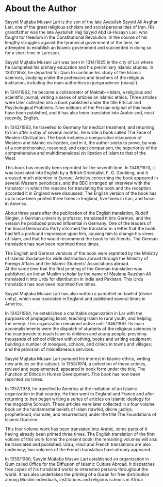 About the Author
================

Sayyid Mujtaba Musavi Lari is the son of the late Ayatullah Sayyid Ali
Asghar Lari, one of the great religious scholars and social
personalities of Iran. His grandfather was the late Ayatullah Hajj
Sayyid Abd ul-Husayn Lari, who fought for freedom in the Constitutional
Revolution. In the course of his lengthy struggles against the
tyrannical government of the time, he attempted to establish an Islamic
government and succeeded in doing so for a short time in Larestan. 

Sayyid Mujtaba Musavi Lari was born in 1314/1925 in the city of Lar
where he completed his primary education and his preliminary Islamic
studies. In 1332/1953, he departed for Qum to continue his study of the
Islamic sciences, studying under the professors and teachers of the
religious institution, including the main authorities in jurisprudence
(maraji'). 

In 1341/1962, he became a collaborator of Maktab-i-lslam, a religious
and scientific journal, writing a series of articles on Islamic ethics.
Three articles were later collected into a book published under the
title Ethical and Psychological Problems. Nine editions of the Persian
original of this book have been published, and it has also been
translated into Arabic and, most recently, English. 

In 1342/1963, he travelled to Germany for medical treatment, and
returning to Iran after a stay of several months, he wrote a book called
The Face of Western Civilization. The book includes a comparative
discussion of Western and Islamic civilization, and in it, the author
seeks to prove, by way of a comprehensive, reasoned, and exact
comparison, the superiority of the comprehensive and multidimensional
civilization of Islam to that of the West.

This book has recently been reprinted for the seventh time. In
1349/1970, it was translated into English by a British Orientalist, F.
G. Goulding, and it aroused much attention in Europe. Articles
concerning the book appeared in several Western periodicals, and the BBC
arranged an interview with the translator in which the reasons for
translating the book and the reception accorded it in England were
discussed. The English version of the book has up to now been printed
three times in England, five times in Iran, and twice in America. 

About three years after the publication of the English translation,
Rudolf Singler, a German university professor, translated it into
German, and the version he produced proved influential in Germany. One
of the leaders of the Social Democratic Party informed the translator in
a letter that the book had left a profound impression upon him, causing
him to change his views of Islam, and that he would recommend the book
to his friends. The German translation has now been reprinted three
times. 

The English and German versions of the book were reprinted by the
Ministry of Islamic Guidance for wide distribution abroad through the
Ministry of Foreign Affairs and the Islamic Students' Associations
abroad.   
 At the same time that the first printing of the German translation was
published, an Indian Muslim scholar by the name of Maulana Raushan Ali
translated it into Urdu for distribution in India and Pakistan. This
Urdu translation has now been reprinted five times. 

Sayyid Mujtaba Musavi Lari has also written a pamphlet on tawhid (divine
unity), which was translated in England and published several times in
America. 

In 1343/1964, he established a charitable organization in Lar with the
purposes of propagating Islam, teaching Islam to rural youth, and
helping the needy. This organization remained active until 1346/1967.
Its main accomplishments were the dispatch of students of the religious
sciences to the countryside to teach Islam to children and young people;
providing thousands of school children with clothing, books and writing
equipment; building a number of mosques, schools, and clinics in towns
and villages; and the provision of miscellaneous services. 

Sayyid Mujtaba Musavi Lari pursued his interest in Islamic ethics,
writing new articles on the subject. In 1353/1974, a collection of these
articles, revised and supplemented, appeared in book form under the
title, The Function of Ethics in Human Development. This book has now
been reprinted six times. 

In 1357/1978, he travelled to America at the invitation of an Islamic
organization in that country. He then went to England and France and
after returning to Iran began writing a series of articles on Islamic
ideology for the magazine Soroush. These articles were later collected
in a four volume book on the fundamental beliefs of Islam (tawhid,
divine justice, prophethood, imamate, and resurrection) under the title
The Foundations of Islamic Doctrine. 

This four volume work has been translated into Arabic, some parts of it
having already been printed three times. The English translation of the
first volume of this work forms the present book; the remaining volumes
will also be translated and published. Urdu, Hindi and French
translations are also underway; two volumes of the French translation
have already appeared. 

In 1359/1980, Sayyid Mujtaba Musavi Lari established an organization in
Qum called Office for the Diffusion of Islamic Culture Abroad. It
dispatches free copes of his translated works to interested persons
throughout the world. It has also undertaken the printing of a Quran for
free distribution among Muslim individuals, institutions and religious
schools in Africa


